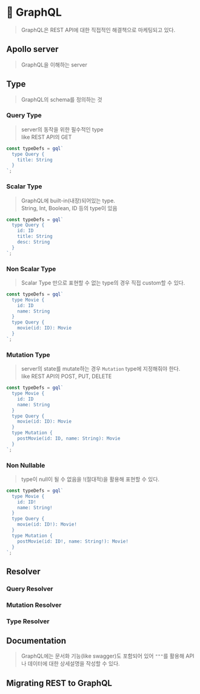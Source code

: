 # 🫧 GraphQL

> GraphQL은 REST API에 대한 직접적인 해결책으로 마케팅되고 있다.

## Apollo server

> GraphQL을 이해하는 server

## Type

> GraphQL의 schema를 정의하는 것

### Query Type

> server의 동작을 위한 필수적인 type  
>  like REST API의 GET

```javascript
const typeDefs = gql`
  type Query {
    title: String
  }
`;
```

### Scalar Type

> GraphQL에 built-in(내장)되어있는 type.  
> String, Int, Boolean, ID 등의 type이 있음

```javascript
const typeDefs = gql`
  type Query {
    id: ID
    title: String
    desc: String
  }
`;
```

### Non Scalar Type

> Scalar Type 만으로 표현할 수 없는 type의 경우 직접 custom할 수 있다.

```javascript
const typeDefs = gql`
  type Movie {
    id: ID
    name: String
  }
  type Query {
    movie(id: ID): Movie
  }
`;
```

### Mutation Type

> server의 state를 mutate하는 경우 `Mutation` type에 지정해줘야 한다.  
> like REST API의 POST, PUT, DELETE

```javascript
const typeDefs = gql`
  type Movie {
    id: ID
    name: String
  }
  type Query {
    movie(id: ID): Movie
  }
  type Mutation {
    postMovie(id: ID, name: String): Movie
  }
`;
```

### Non Nullable

> type이 null이 될 수 없음을 !(절대적)을 활용해 표현할 수 있다.

```javascript
const typeDefs = gql`
  type Movie {
    id: ID!
    name: String!
  }
  type Query {
    movie(id: ID!): Movie!
  }
  type Mutation {
    postMovie(id: ID!, name: String!): Movie!
  }
`;
```

## Resolver

### Query Resolver

### Mutation Resolver

### Type Resolver

## Documentation

> GraphQL에는 문서화 기능(like swagger)도 포함되어 있어 `"""`를 활용해 API나 데이터에 대한 상세설명을 작성할 수 있다.

## Migrating REST to GraphQL
